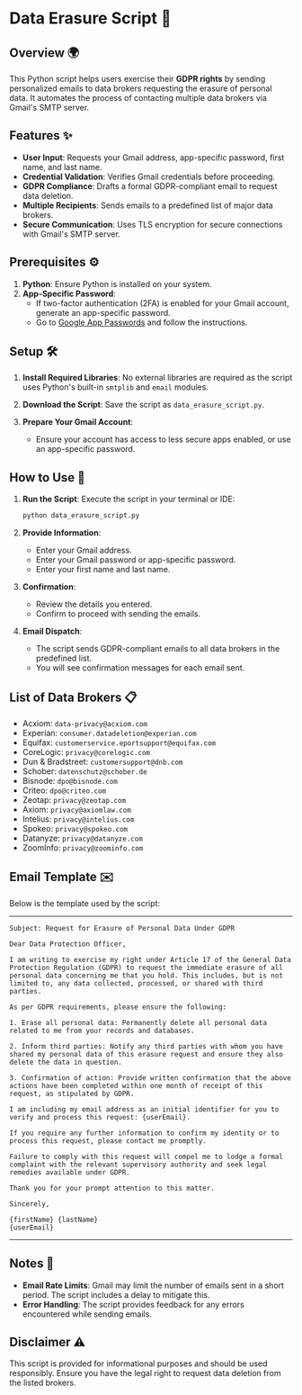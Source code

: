 # Data Erasure Script 📧

## Overview 🌍
This Python script helps users exercise their **GDPR rights** by sending personalized emails to data brokers requesting the erasure of personal data. It automates the process of contacting multiple data brokers via Gmail's SMTP server.

## Features ✨
- **User Input**: Requests your Gmail address, app-specific password, first name, and last name.
- **Credential Validation**: Verifies Gmail credentials before proceeding.
- **GDPR Compliance**: Drafts a formal GDPR-compliant email to request data deletion.
- **Multiple Recipients**: Sends emails to a predefined list of major data brokers.
- **Secure Communication**: Uses TLS encryption for secure connections with Gmail's SMTP server.

## Prerequisites ⚙️
1. **Python**: Ensure Python is installed on your system.
2. **App-Specific Password**:
   - If two-factor authentication (2FA) is enabled for your Gmail account, generate an app-specific password.
   - Go to [Google App Passwords](https://myaccount.google.com/apppasswords) and follow the instructions.

## Setup 🛠️
1. **Install Required Libraries**:
   No external libraries are required as the script uses Python's built-in `smtplib` and `email` modules.

2. **Download the Script**:
   Save the script as `data_erasure_script.py`.

3. **Prepare Your Gmail Account**:
   - Ensure your account has access to less secure apps enabled, or use an app-specific password.

## How to Use 🚀
1. **Run the Script**:
   Execute the script in your terminal or IDE:
   ```bash
   python data_erasure_script.py
   ```

2. **Provide Information**:
   - Enter your Gmail address.
   - Enter your Gmail password or app-specific password.
   - Enter your first name and last name.

3. **Confirmation**:
   - Review the details you entered.
   - Confirm to proceed with sending the emails.

4. **Email Dispatch**:
   - The script sends GDPR-compliant emails to all data brokers in the predefined list.
   - You will see confirmation messages for each email sent.

## List of Data Brokers 📋
- Acxiom: `data-privacy@acxiom.com`
- Experian: `consumer.datadeletion@experian.com`
- Equifax: `customerservice.eportsupport@equifax.com`
- CoreLogic: `privacy@corelogic.com`
- Dun & Bradstreet: `customersupport@dnb.com` 
- Schober: `datenschutz@schober.de`
- Bisnode: `dpo@bisnode.com`
- Criteo: `dpo@criteo.com`
- Zeotap: `privacy@zeotap.com`
- Axiom: `privacy@axiomlaw.com`
- Intelius: `privacy@intelius.com`
- Spokeo: `privacy@spokeo.com`
- Datanyze: `privacy@datanyze.com`
- ZoomInfo: `privacy@zoominfo.com`

## Email Template ✉️
Below is the template used by the script:

---
```text
Subject: Request for Erasure of Personal Data Under GDPR

Dear Data Protection Officer,

I am writing to exercise my right under Article 17 of the General Data Protection Regulation (GDPR) to request the immediate erasure of all personal data concerning me that you hold. This includes, but is not limited to, any data collected, processed, or shared with third parties.

As per GDPR requirements, please ensure the following:

1. Erase all personal data: Permanently delete all personal data related to me from your records and databases.

2. Inform third parties: Notify any third parties with whom you have shared my personal data of this erasure request and ensure they also delete the data in question.

3. Confirmation of action: Provide written confirmation that the above actions have been completed within one month of receipt of this request, as stipulated by GDPR.

I am including my email address as an initial identifier for you to verify and process this request: {userEmail}.

If you require any further information to confirm my identity or to process this request, please contact me promptly.

Failure to comply with this request will compel me to lodge a formal complaint with the relevant supervisory authority and seek legal remedies available under GDPR.

Thank you for your prompt attention to this matter.

Sincerely,

{firstName} {lastName}
{userEmail}
```
---

## Notes 📝
- **Email Rate Limits**: Gmail may limit the number of emails sent in a short period. The script includes a delay to mitigate this.
- **Error Handling**: The script provides feedback for any errors encountered while sending emails.

## Disclaimer ⚠️
This script is provided for informational purposes and should be used responsibly. Ensure you have the legal right to request data deletion from the listed brokers.
